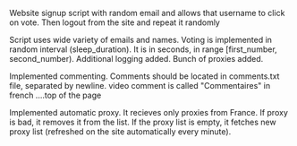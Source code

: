 Website signup script with random email and allows that username to click on vote. 
Then logout from the site and repeat it randomly

Script uses wide variety of emails and names. 
Voting is  implemented in random interval (sleep_duration). 
It is in seconds, in range [first_number, second_number). Additional logging added. Bunch of proxies added.

Implemented commenting. Comments should be located in comments.txt file, separated by newline.
video comment is called "Commentaires" in french ....top of the page

Implemented automatic proxy. It recieves only proxies from France. If proxy is bad, it removes it from the list. 
If the proxy list is empty, it fetches new proxy list (refreshed on the site automatically every minute).


